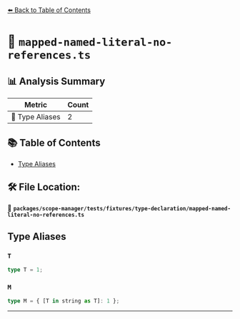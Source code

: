[⬅️ Back to Table of Contents](../../../../../index.md)

# 📄 `mapped-named-literal-no-references.ts`

## 📊 Analysis Summary

| Metric | Count |
|--------|-------|
| 📑 Type Aliases | 2 |

## 📚 Table of Contents

- [Type Aliases](#type-aliases)

## 🛠️ File Location:
📂 **`packages/scope-manager/tests/fixtures/type-declaration/mapped-named-literal-no-references.ts`**

## Type Aliases

### `T`

```ts
type T = 1;
```

### `M`

```ts
type M = { [T in string as T]: 1 };
```


---